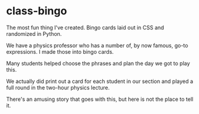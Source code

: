 # class-bingo
The most fun thing I've created. Bingo cards laid out in CSS and randomized in Python.

We have a physics professor who has a number of, by now famous, go-to expressions. I made those into bingo cards.

Many students helped choose the phrases and plan the day we got to play this.

We actually did print out a card for each student in our section and played a full round in the two-hour physics lecture.

There's an amusing story that goes with this, but here is not the place to tell it.

